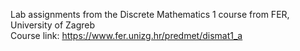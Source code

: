 Lab assignments from the Discrete Mathematics 1 course from FER, University of Zagreb \
Course link: https://www.fer.unizg.hr/predmet/dismat1_a
